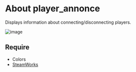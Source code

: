 # About player_annonce
Displays information about connecting/disconnecting players.

![image](https://github.com/TouchMe-Inc/l4d2_player_annonce/assets/89782512/df8c462a-bd91-404c-b529-c2a05a56c72e)

## Require
* Colors
* [SteamWorks](https://github.com/hexa-core-eu/SteamWorks)
